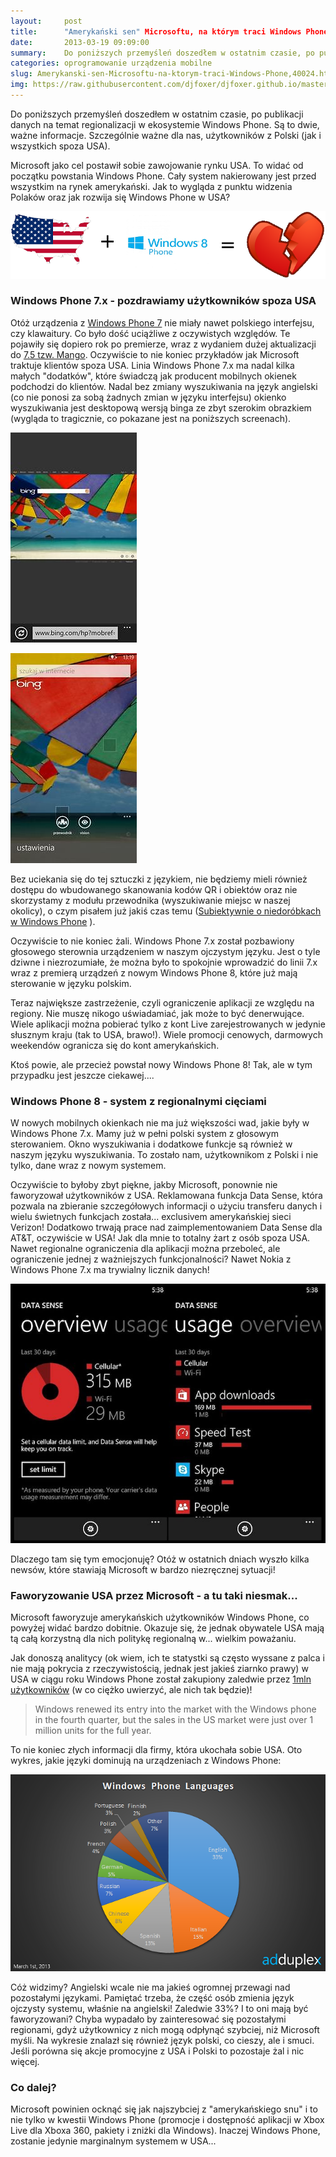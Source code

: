 ```yaml
---
layout:     post
title:      "Amerykański sen" Microsoftu, na którym traci Windows Phone
date:       2013-03-19 09:09:00
summary:    Do poniższych przemyśleń doszedłem w ostatnim czasie, po publikacji danych na temat regionalizacji w ekosystemie Windows Phone. Są to dwie, ważne informacje. Szczególnie ważne dla nas, użytkowników z Polski (jak i wszystkich spoza USA). Microsoft jako cel postawił sobie zawojowanie rynku USA. To widać od początku powstania Windows Phone. Cały system nakierowany jest przed wszystkim na rynek ameryk...
categories: oprogramowanie urządzenia mobilne
slug: Amerykanski-sen-Microsoftu-na-ktorym-traci-Windows-Phone,40024.html
img: https://raw.githubusercontent.com/djfoxer/djfoxer.github.io/master/_img/2013-3-19-_113_/g_-_-x-_-_-_x20130319090655_0.png
---
```




Do poniższych przemyśleń doszedłem w ostatnim czasie, po publikacji danych na temat regionalizacji w ekosystemie Windows Phone. Są to dwie, ważne informacje. Szczególnie ważne dla nas, użytkowników z Polski (jak i wszystkich spoza USA). 

Microsoft jako cel postawił sobie zawojowanie rynku USA. To widać od początku powstania Windows Phone. Cały system nakierowany jest przed wszystkim na rynek amerykański. Jak to wygląda z punktu widzenia Polaków oraz jak rozwija się Windows Phone w USA? 



![desk](https://raw.githubusercontent.com/djfoxer/djfoxer.github.io/master/_img/2013-3-19-_113_/g_-_-x-_-_-_x20130319090655_0.png)





### Windows Phone 7.x - pozdrawiamy użytkowników spoza USA



Otóż urządzenia z [Windows Phone 7](http://www.dobreprogramy.pl/djfoxer/Windows-Phone-w-LG-E,26695.html)  nie miały nawet polskiego interfejsu, czy klawaitury. Co było dość uciążliwe z oczywistych względów. Te pojawiły się dopiero rok po premierze, wraz z wydaniem dużej aktualizacji do [7.5 tzw. Mango](http://www.dobreprogramy.pl/djfoxer/Windows-Phone-w-LG-E,26695.html).  Oczywiście to nie koniec przykładów jak Microsoft traktuje klientów spoza USA. Linia Windows Phone 7.x ma nadal kilka małych "dodatków", które świadczą jak producent mobilnych okienek podchodzi do klientów. Nadal bez zmiany wyszukiwania na język angielski (co nie ponosi za sobą żadnych zmian w języku interfejsu) okienko wyszukiwania jest desktopową wersją binga ze zbyt szerokim obrazkiem (wygląda to tragicznie, co pokazane jest na poniższych screenach).



![desk](https://raw.githubusercontent.com/djfoxer/djfoxer.github.io/master/_img/2013-3-19-_113_/g_-_-x-_-_-_x20130319084427_0.jpg)


![desk](https://raw.githubusercontent.com/djfoxer/djfoxer.github.io/master/_img/2013-3-19-_113_/g_-_-x-_-_-_x20130319084431_0.jpg)



Bez uciekania się do tej sztuczki z językiem, nie będziemy mieli również dostępu do wbudowanego skanowania kodów QR i obiektów oraz nie skorzystamy z modułu przewodnika (wyszukiwanie miejsc w naszej okolicy), o czym pisałem już jakiś czas temu ([Subiektywnie o niedoróbkach w Windows Phone](http://www.dobreprogramy.pl/djfoxer/Subiektywnie-o-niedorobkach-w-Windows-Phone,35144.html) ).


Oczywiście to nie koniec żali. Windows Phone 7.x został pozbawiony głosowego sterownia urządzeniem w naszym ojczystym języku. Jest o tyle dziwne i niezrozumiałe, że można było to spokojnie wprowadzić do linii 7.x wraz z premierą urządzeń z nowym Windows Phone 8, które już mają sterowanie w języku polskim. 

Teraz największe zastrzeżenie, czyli ograniczenie aplikacji ze względu na regiony. Nie muszę nikogo uświadamiać, jak może to być denerwujące. Wiele aplikacji można pobierać tylko z kont Live zarejestrowanych w jedynie słusznym kraju (tak to USA, brawo!). Wiele promocji cenowych, darmowych weekendów ogranicza się do kont amerykańskich. 

Ktoś powie, ale przecież powstał nowy Windows Phone 8! Tak, ale w tym przypadku jest jeszcze ciekawej....



### Windows Phone 8 - system z regionalnymi cięciami



W nowych mobilnych okienkach nie ma już większości wad, jakie były w Windows Phone 7.x. Mamy już w pełni polski system z głosowym sterowaniem. Okno wyszukiwania i dodatkowe funkcje są również w naszym języku wyszukiwania. To zostało nam, użytkownikom z Polski i nie tylko, dane wraz z nowym systemem.

Oczywiście to byłoby zbyt piękne, jakby Microsoft, ponownie nie faworyzował użytkowników z USA. Reklamowana funkcja Data Sense, która pozwala na zbieranie szczegółowych informacji o użyciu transferu danych i wielu świetnych funkcjach została... exclusivem amerykańskiej sieci Verizon! Dodatkowo trwają prace nad zaimplementowaniem Data Sense dla AT&T, oczywiście w USA! Jak dla mnie to totalny żart z osób spoza USA. Nawet regionalne ograniczenia dla aplikacji można przeboleć, ale ograniczenie jednej z ważniejszych funkcjonalności? Nawet Nokia z Windows Phone 7.x ma trywialny licznik danych!



![desk](https://raw.githubusercontent.com/djfoxer/djfoxer.github.io/master/_img/2013-3-19-_113_/g_-_-x-_-_-_x20130319084518_0.jpg)



Dlaczego tam się tym emocjonuję? Otóż w ostatnich dniach wyszło kilka newsów, które stawiają Microsoft w bardzo niezręcznej sytuacji!



### Faworyzowanie USA przez Microsoft - a tu taki niesmak...



Microsoft faworyzuje amerykańskich użytkowników Windows Phone, co powyżej widać bardzo dobitnie. Okazuje się, że jednak obywatele USA mają tą całą korzystną dla nich politykę regionalną w... wielkim poważaniu. 

Jak donoszą analitycy (ok wiem, ich te statystki są często wyssane z palca i nie mają pokrycia z rzeczywistością, jednak jest jakieś ziarnko prawy) w USA w ciągu roku Windows Phone został zakupiony zaledwie przez [1mln użytkowników](http://www.telecompaper.com/news/us-mobile-data-revenues-reach-usd-20-bln-in-q4--931491)  (w co ciężko uwierzyć, ale nich tak będzie)! 



> Windows renewed its entry into the market with the Windows phone in the fourth quarter, but the sales in the US market were just over 1 million units for the full year.
 

To nie koniec złych informacji dla firmy, która ukochała sobie USA. Oto wykres, jakie języki dominują na urządzeniach z Windows Phone:




![desk](https://raw.githubusercontent.com/djfoxer/djfoxer.github.io/master/_img/2013-3-19-_113_/g_-_-x-_-_-_x20130319084523_0.png)



Cóż widzimy? Angielski wcale nie ma jakieś ogromnej przewagi nad pozostałymi językami. Pamiętać trzeba, że część osób zmienia język ojczysty systemu, właśnie na angielski! Zaledwie 33%? I to oni mają być faworyzowani? Chyba wypadało by zainteresować się pozostałymi regionami, gdyż użytkownicy z nich mogą odpłynąć szybciej, niż Microsoft myśli. Na wykresie znalazł się również język polski, co cieszy, ale i smuci. Jeśli porówna się akcje promocyjne z USA i Polski to pozostaje żal i nic więcej.



### Co dalej?



Microsoft powinien ocknąć się jak najszybciej z "amerykańskiego snu" i to nie tylko w kwestii Windows Phone (promocje i dostępność aplikacji w Xbox Live dla Xboxa 360, pakiety i zniżki dla Windows). Inaczej Windows Phone, zostanie jedynie marginalnym systemem w USA...